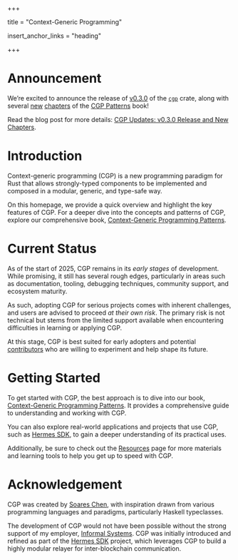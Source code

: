 +++

title = "Context-Generic Programming"

insert_anchor_links = "heading"

+++

# Announcement

We’re excited to announce the release of [v0.3.0](https://github.com/contextgeneric/cgp/releases/tag/v0.3.0) of the [`cgp`](https://docs.rs/cgp/0.3.0/cgp/) crate, along with several [new](https://patterns.contextgeneric.dev/error-handling.html) [chapters](https://patterns.contextgeneric.dev/field-accessors.html) of the [CGP Patterns](https://patterns.contextgeneric.dev/) book!

Read the blog post for more details: [CGP Updates: v0.3.0 Release and New Chapters](/blog/v0-3-0-release/).

# Introduction

Context-generic programming (CGP) is a new programming paradigm for Rust that allows strongly-typed components to be implemented and composed in a modular, generic, and type-safe way.

On this homepage, we provide a quick overview and highlight the key features of CGP. For a deeper dive into the concepts and patterns of CGP, explore our comprehensive book, [Context-Generic Programming Patterns](https://patterns.contextgeneric.dev/).

# Current Status

As of the start of 2025, CGP remains in its _early stages_ of development. While promising, it still has several rough edges, particularly in areas such as documentation, tooling, debugging techniques, community support, and ecosystem maturity.

As such, adopting CGP for serious projects comes with inherent challenges, and users are advised to proceed _at their own risk_. The primary risk is not technical but stems from the limited support available when encountering difficulties in learning or applying CGP.

At this stage, CGP is best suited for early adopters and potential [contributors](/contribution) who are willing to experiment and help shape its future.


# Getting Started

To get started with CGP, the best approach is to dive into our book, [Context-Generic Programming Patterns](https://patterns.contextgeneric.dev/). It provides a comprehensive guide to understanding and working with CGP.

You can also explore real-world applications and projects that use CGP, such as [Hermes SDK](https://github.com/informalsystems/hermes-sdk/), to gain a deeper understanding of its practical uses.

Additionally, be sure to check out the [Resources](/resources) page for more materials and learning tools to help you get up to speed with CGP.

# Acknowledgement

CGP was created by [Soares Chen](https://maybevoid.com/), with inspiration drawn from various programming languages and paradigms, particularly Haskell typeclasses.

The development of CGP would not have been possible without the strong support of my employer, [Informal Systems](https://informal.systems/). CGP was initially introduced and refined as part of the [Hermes SDK](https://github.com/informalsystems/hermes-sdk/) project, which leverages CGP to build a highly modular relayer for inter-blockchain communication.
